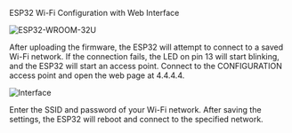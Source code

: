ESP32 Wi-Fi Configuration with Web Interface

![ESP32-WROOM-32U](https://github.com/user-attachments/assets/69a42214-aa3d-4493-a099-7f1d64cd376a)

  After uploading the firmware, the ESP32 will attempt to connect to a saved Wi-Fi network.
  If the connection fails, the LED on pin 13 will start blinking, and the ESP32 will start an access point.
  Connect to the CONFIGURATION access point and open the web page at 4.4.4.4.

![Interface](https://github.com/user-attachments/assets/0a9d5339-0795-4e5c-afaa-58ff273b92dd)

  Enter the SSID and password of your Wi-Fi network.
  After saving the settings, the ESP32 will reboot and connect to the specified network.

